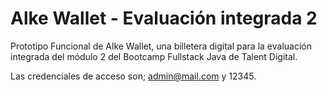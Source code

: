 
# Alke Wallet - Evaluación integrada 2

Prototipo Funcional de Alke Wallet, una billetera digital para la evaluación integrada del módulo 2 del Bootcamp Fullstack Java de Talent Digital. 

Las credenciales de acceso son; admin@mail.com y 12345.

